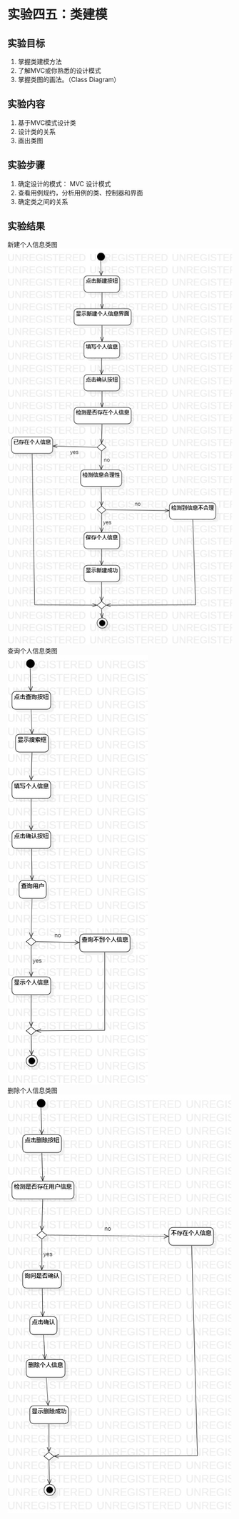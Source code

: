 # 实验四五：类建模 
## 实验目标
1. 掌握类建模方法  
2. 了解MVC或你熟悉的设计模式  
3. 掌握类图的画法。（Class Diagram）  
## 实验内容
1. 基于MVC模式设计类
2. 设计类的关系
3. 画出类图
## 实验步骤
1. 确定设计的模式： MVC 设计模式
2. 查看用例规约，分析用例的类、控制器和界面
3. 确定类之间的关系
## 实验结果
新建个人信息类图    
![类图](./Lab3_create.jpg)  
查询个人信息类图    
![类图](./Lab3_search.jpg)  
删除个人信息类图    
![类图](./Lab3_delete.jpg)
